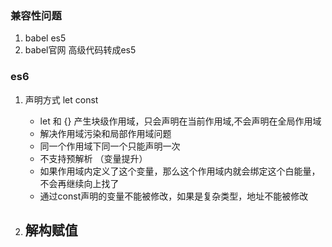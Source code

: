 ### 兼容性问题
1. babel es5
2. babel官网  高级代码转成es5

### es6
1. 声明方式  let const
    - let 和 {} 产生块级作用域，只会声明在当前作用域,不会声明在全局作用域
    - 解决作用域污染和局部作用域问题
    - 同一个作用域下同一个只能声明一次
    - 不支持预解析 （变量提升）
    - 如果作用域内定义了这个变量，那么这个作用域内就会绑定这个白能量，不会再继续向上找了
    - 通过const声明的变量不能被修改，如果是复杂类型，地址不能被修改

2. 解构赋值
    - 

